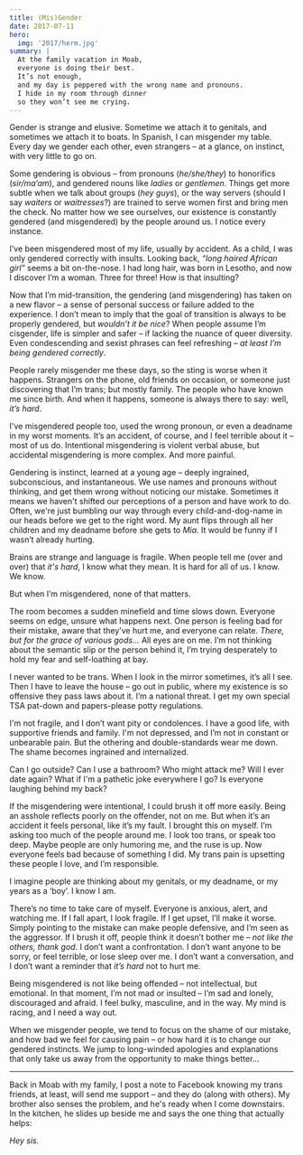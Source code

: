```yaml
---
title: (Mis)Gender
date: 2017-07-11
hero:
  img: '2017/herm.jpg'
summary: |
  At the family vacation in Moab,
  everyone is doing their best.
  It’s not enough,
  and my day is peppered with the wrong name and pronouns.
  I hide in my room through dinner
  so they won’t see me crying.
---
```


Gender is strange and elusive.
Sometime we attach it to genitals,
and sometimes we attach it to boats.
In Spanish, I can misgender my table.
Every day we gender each other, even strangers –
at a glance, on instinct, with very little to go on.

Some gendering is obvious –
from pronouns (*he/she/they*)
to honorifics (*sir/ma’am*),
and gendered nouns like *ladies* or *gentlemen*.
Things get more subtle when we talk about groups (*hey guys*),
or the way servers
(should I say *waiters* or *waitresses*?)
are trained to serve women first and bring men the check.
No matter how we see ourselves,
our existence is constantly gendered
(and misgendered)
by the people around us.
I notice every instance.

I’ve been misgendered most of my life,
usually by accident.
As a child,
I was only gendered correctly with insults.
Looking back,
*“long haired African girl”*
seems a bit on-the-nose.
I had long hair,
was born in Lesotho,
and now I discover I’m a woman.
Three for three!
How is that insulting?

Now that I’m mid-transition,
the gendering
(and misgendering)
has taken on a new flavor –
a sense of personal success or failure
added to the experience.
I don’t mean to imply
that the goal of transition is always to be properly gendered,
but *wouldn’t it be nice*?
When people assume I’m cisgender,
life is simpler and safer –
if lacking the nuance of queer diversity.
Even condescending and sexist phrases can feel refreshing –
*at least I’m being gendered correctly*.

People rarely misgender me these days,
so the sting is worse when it happens.
Strangers on the phone,
old friends on occasion,
or someone just discovering that I’m trans;
but mostly family.
The people who have known me since birth.
And when it happens,
someone is always there to say:
well, *it’s hard*.

I've misgendered people too,
used the wrong pronoun,
or even a deadname in my worst moments.
It’s an accident, of course,
and I feel terrible about it –
most of us do.
Intentional misgendering is violent verbal abuse,
but accidental misgendering is more complex.
And more painful.

Gendering is instinct, learned at a young age –
deeply ingrained, subconscious, and instantaneous.
We use names and pronouns without thinking,
and get them wrong without noticing our mistake.
Sometimes it means we haven't shifted our perceptions of a person
and have work to do.
Often, we're just bumbling our way through
every child-and-dog-name in our heads before we get to the right word.
My aunt flips through all her children and my deadname
before she gets to *Mia*.
It would be funny if I wasn’t already hurting.

Brains are strange and language is fragile.
When people tell me (over and over) that *it's hard*,
I know what they mean.
It is hard for all of us.
I know. We know.

But when I’m misgendered, none of that matters.

The room becomes a sudden minefield
and time slows down.
Everyone seems on edge,
unsure what happens next.
One person is feeling bad for their mistake,
aware that they’ve hurt me,
and everyone can relate.
*There, but for the grace of various gods…*
All eyes are on me.
I’m not thinking about the semantic slip
or the person behind it,
I’m trying desperately
to hold my fear and self-loathing at bay.

I never wanted to be trans.
When I look in the mirror sometimes,
it’s all I see.
Then I have to leave the house –
go out in public,
where my existence is so offensive
they pass laws about it.
I’m a national threat.
I get my own special TSA pat-down
and papers-please potty regulations.

I'm not fragile,
and I don’t want pity or condolences.
I have a good life,
with supportive friends and family.
I'm not depressed,
and I’m not in
constant or unbearable pain.
But the othering and double-standards wear me down.
The shame becomes ingrained and internalized.

Can I go outside?
Can I use a bathroom?
Who might attack me?
Will I ever date again?
What if I'm a pathetic joke everywhere I go?
Is everyone laughing behind my back?

If the misgendering were intentional,
I could brush it off more easily.
Being an asshole reflects poorly on the offender,
not on me.
But when it’s an accident
it feels personal,
like it’s my fault.
I brought this on myself.
I’m asking too much of the people around me.
I look too trans, or speak too deep.
Maybe people are only humoring me,
and the ruse is up.
Now everyone feels bad
because of something I did.
My trans pain is upsetting these people I love,
and I’m responsible.

I imagine people are thinking about my genitals,
or my deadname, or my years as a ‘boy’.
I know I am.

There’s no time to take care of myself.
Everyone is anxious, alert, and watching me.
If I fall apart, I look fragile.
If I get upset, I’ll make it worse.
Simply pointing to the mistake can make people defensive,
and I’m seen as the aggressor.
If I brush it off,
people think it doesn’t bother me –
*not like the others, thank god*.
I don’t want a confrontation.
I don’t want anyone to be sorry,
or feel terrible,
or lose sleep over me.
I don’t want a conversation,
and I don’t want a reminder that
*it’s hard* not to hurt me.

Being misgendered is not like being offended –
not intellectual, but emotional.
In that moment,
I’m not mad or insulted –
I’m sad and lonely,
discouraged and afraid.
I feel bulky, masculine, and in the way.
My mind is racing,
and I need a way out.

When we misgender people,
we tend to focus on the shame of our mistake,
and how bad we feel for causing pain –
or how hard it is to change our gendered instincts.
We jump to long-winded apologies and explanations
that only take us away
from the opportunity
to make things better…

------

Back in Moab with my family,
I post a note to Facebook
knowing my trans friends,
at least, will send me support –
and they do (along with others).
My brother also senses the problem,
and he's ready when I come downstairs.
In the kitchen,
he slides up beside me
and says the one thing that actually helps:

*Hey sis.*
